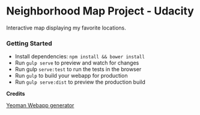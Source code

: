 # Neighborhood Map Project - Udacity

Interactive map displaying my favorite locations.

### Getting Started

*   Install dependencies: `npm install && bower install`
*   Run `gulp serve` to preview and watch for changes
*   Run gulp `serve:test` to run the tests in the browser
*   Run `gulp` to build your webapp for production
*   Run `gulp serve:dist` to preview the production build

**Credits**

[Yeoman Webapp generator](https://github.com/yeoman/generator-webapp)
